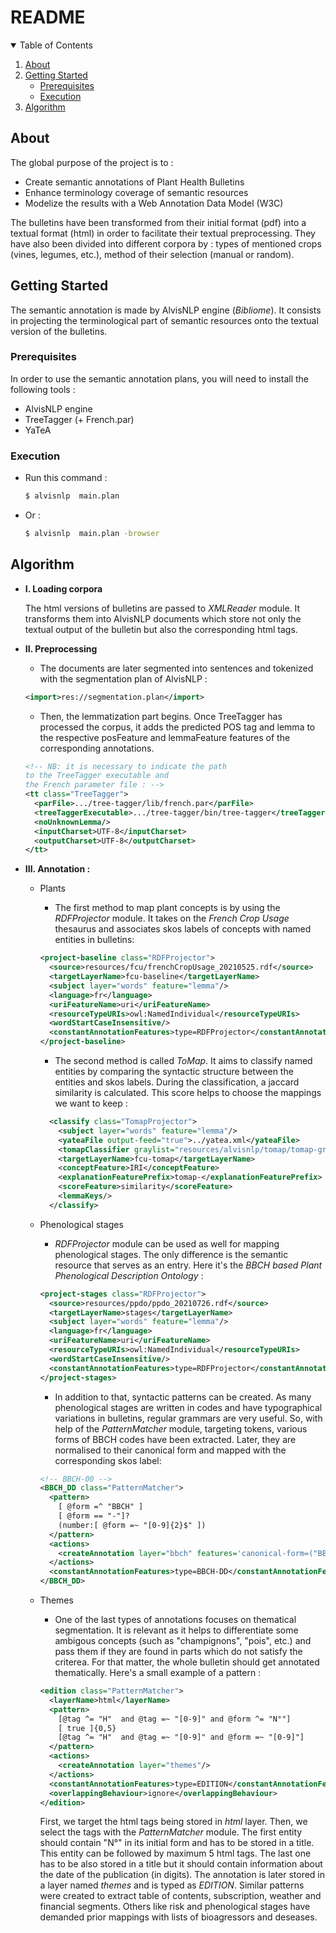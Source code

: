 # README


<details open="open">
  <summary>Table of Contents</summary>
  <ol>
    <li>
      <a href="#about">About</a>
    </li>
    <li>
      <a href="#getting-started">Getting Started</a>
      <ul>
        <li><a href="#prerequisites">Prerequisites</a></li>
        <li><a href="#execution">Execution</a></li>
      </ul>
    </li>
    <li><a href="#algorithm">Algorithm</a></li>
  </ol>
</details>


## About

The global purpose of the project is to :
* Create semantic annotations of Plant Health Bulletins
* Enhance terminology coverage of semantic resources
* Modelize the results with a Web Annotation Data Model (W3C)


The bulletins have been transformed from their initial format (pdf) into a textual format (html) in order to facilitate their textual preprocessing. They have also been divided into different corpora by : types of mentioned crops (vines, legumes, etc.), method of their selection (manual or random).


## Getting Started

The semantic annotation is made by AlvisNLP engine (*Bibliome*). It consists in projecting the terminological part of semantic resources onto the textual version of the bulletins.

### Prerequisites

In order to use the semantic annotation plans, you will need to install the following tools :
* AlvisNLP engine
* TreeTagger (+ French.par)
* YaTeA

### Execution

* Run this command :
  ```sh
  $ alvisnlp  main.plan
  ```
* Or :
  ```sh
  $ alvisnlp  main.plan -browser
  ```

## Algorithm

* **I. Loading corpora**

  The html versions of bulletins are passed to *XMLReader* module. It transforms them into AlvisNLP documents which store not only the textual output of the bulletin but also the corresponding html tags.


* **II. Preprocessing**
  * The documents are later segmented into sentences and tokenized with the segmentation plan of AlvisNLP :

  ```xml
  <import>res://segmentation.plan</import>
  ```

  * Then, the lemmatization part begins. Once TreeTagger has processed the corpus, it adds the predicted POS tag and lemma to the respective posFeature and lemmaFeature features of the corresponding annotations.
  ```xml
  <!-- NB: it is necessary to indicate the path
  to the TreeTagger executable and
  the French parameter file : -->
  <tt class="TreeTagger">
    <parFile>.../tree-tagger/lib/french.par</parFile>
    <treeTaggerExecutable>.../tree-tagger/bin/tree-tagger</treeTaggerExecutable>
    <noUnknownLemma/>
    <inputCharset>UTF-8</inputCharset>
    <outputCharset>UTF-8</outputCharset>
  </tt>
  ```


* **III. Annotation :**

  * Plants
    * The first method to map plant concepts is by using the *RDFProjector* module. It takes on the *French Crop Usage* thesaurus and associates skos labels of concepts with named entities in bulletins:

    ```xml
    <project-baseline class="RDFProjector">
      <source>resources/fcu/frenchCropUsage_20210525.rdf</source>
      <targetLayerName>fcu-baseline</targetLayerName>
      <subject layer="words" feature="lemma"/>
      <language>fr</language>
      <uriFeatureName>uri</uriFeatureName>
      <resourceTypeURIs>owl:NamedIndividual</resourceTypeURIs>
      <wordStartCaseInsensitive/>
      <constantAnnotationFeatures>type=RDFProjector</constantAnnotationFeatures>
    </project-baseline>
    ```
    * The second method is called *ToMap*. It aims to classify named entities by comparing the syntactic structure between the entities and skos labels. During the classification, a jaccard similarity is calculated. This score helps to choose the mappings we want to keep :
    ```xml
      <classify class="TomapProjector">
        <subject layer="words" feature="lemma"/>
        <yateaFile output-feed="true">../yatea.xml</yateaFile>
        <tomapClassifier graylist="resources/alvisnlp/tomap/tomap-graylist.txt" >resources/alvis/tomap/frenchCropUsage_20210525.tomap</tomapClassifier>
        <targetLayerName>fcu-tomap</targetLayerName>
        <conceptFeature>IRI</conceptFeature>
        <explanationFeaturePrefix>tomap-</explanationFeaturePrefix>
        <scoreFeature>similarity</scoreFeature>
        <lemmaKeys/>
      </classify>
      ```

  * Phenological stages
    * *RDFProjector* module can be used as well for mapping phenological stages. The only difference is the semantic resource that serves as an entry. Here it's the *BBCH based Plant Phenological Description Ontology* :

    ```xml
    <project-stages class="RDFProjector">
      <source>resources/ppdo/ppdo_20210726.rdf</source>
      <targetLayerName>stages</targetLayerName>
      <subject layer="words" feature="lemma"/>
      <language>fr</language>
      <uriFeatureName>uri</uriFeatureName>
      <resourceTypeURIs>owl:NamedIndividual</resourceTypeURIs>
      <wordStartCaseInsensitive/>
      <constantAnnotationFeatures>type=RDFProjector</constantAnnotationFeatures>
    </project-stages>
    ```

    * In addition to that, syntactic patterns can be created. As many phenological stages are written in codes and have typographical variations in bulletins, regular grammars are very useful. So, with help of the *PatternMatcher* module, targeting tokens, various forms of BBCH codes have been extracted. Later, they are normalised to their canonical form and mapped with the corresponding skos label:

    ```xml
    <!-- BBCH-00 -->
    <BBCH_DD class="PatternMatcher">
      <pattern>
        [ @form =^ "BBCH" ]
        [ @form == "-"]?
        (number:[ @form =~ "[0-9]{2}$" ])
      </pattern>
      <actions>
        <createAnnotation layer="bbch" features='canonical-form=("BBCH " ^ group:number)'/>
      </actions>
      <constantAnnotationFeatures>type=BBCH-DD</constantAnnotationFeatures>
    </BBCH_DD>
    ```


  * Themes
    * One of the last types of annotations focuses on thematical segmentation. It is relevant as it helps to differentiate some ambigous concepts (such as "champignons", "pois", etc.) and pass them if they are found in parts which do not satisfy the criterea. For that matter, the whole bulletin should get annotated thematically. Here's a small example of a pattern :

    ```xml
    <edition class="PatternMatcher">
      <layerName>html</layerName>
      <pattern>
        [@tag ^= "H"  and @tag =~ "[0-9]" and @form ^= "N°"]
        [ true ]{0,5}
        [@tag ^= "H"  and @tag =~ "[0-9]" and @form =~ "[0-9]"]
      </pattern>
      <actions>
        <createAnnotation layer="themes"/>
      </actions>
      <constantAnnotationFeatures>type=EDITION</constantAnnotationFeatures>
      <overlappingBehaviour>ignore</overlappingBehaviour>
    </edition>
    ```
    First, we target the html tags being stored in *html* layer. Then, we select the tags with the *PatternMatcher* module. The first entity should contain  "N°" in its initial form and has to be stored in a title. This entity can be followed by maximum 5 html tags. The last one has to be also stored in a title but it should contain information about the date of the publication (in digits). The annotation is later stored in a layer named *themes* and is typed as *EDITION*.
    Similar patterns were created to extract table of contents, subscription, weather and financial segments. Others like risk and phenological stages have demanded prior mappings with lists of bioagressors and deseases.
